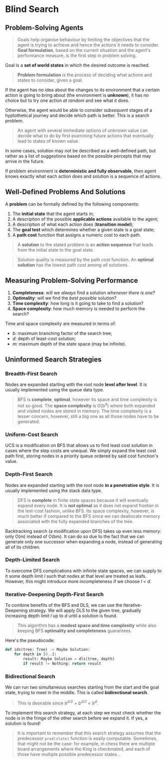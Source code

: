 # Blind Search

## Problem-Solving Agents

> Goals help organise behaviour by limiting the objectives that the agent is
> trying to achieve and hence the actions it needs to consider.
> **Goal formulation**, based on the current situation and the agent's
> performance measure, is the first step in problem solving.

Goal is a **set of world states** in which the desired outcome is reached.

> **Problem formulation** is the process of deciding what actions and states to
> consider, given a goal.

If the agent has no idea about the changes to its environment that a certain
action is going to bring about (the environment is **unknown**), it has no
choice but to try one action _at random_ and see what it does.

Otherwise, the agent would be able to consider _subsequent_ stages of a
hyptothetical journey and decide which path is better. This is a search problem.

> An agent with several immediate options of unknown value can decide what to do
> by first examining future actions that eventually lead to states of known
> value.

In some cases, solution may not be described as a well-defined path, but rather
as a list of suggestions based on the possible percepts that may arrive in the
future.

If problem environment is **deterministic and fully observable**, then agent
knows exactly what each action does and solution is a sequence of actions.

## Well-Defined Problems And Solutions

A **problem** can be formally defined by the following components:

1. The **initial state** that the agent starts in;
2. A description of the possible **applicable actions** available to the agent;
3. A description of what each action does (**transition model**);
4. The **goal test** which determines whether a given state is a goal state;
5. A **path cost** function that assigns a numeric cost to each path.

> A **solution** to the stated problem is an **action sequence** that leads from
> the initial state to the goal state.

> Solution quality is measured by the path cost function. An
> **optimal solution** has the lowest path cost among _all_ solutions.

## Measuring Problem-Solving Performance

1. **Completeness**: will we _always_ find a solution _whenever there is one_?
2. **Optimality**: will we find the _best possible_ solution?
3. **Time complexity**: how long is it going to take to find a solution?
4. **Space complexity**: how much memory is needed to perform the search?

Time and space complexity are measured in terms of:

- _b_: maximum branching factor of the search tree;
- _d_: depth of least-cost solution;
- _m_: maximum depth of the state space (may be infinite).

## Uninformed Search Strategies

### Breadth-First Search

Nodes are expanded starting with the root node **level after level**. It is
usually implemented using the queue data type.

> BFS is **complete**, **optimal**, however its space and time complexity is not
> so good. The **space complexity** is O(b<sup>d</sup>) where both expanded and
> visited nodes are stored in memory. The time complexity is a lesser concern,
> however, still a big one as all those nodes have to be generated.

### Uniform-Cost Search

UCS is a modification on BFS that allows us to find least cost solution in cases
where the step costs are unequal. We simply expand the least cost path first,
storing nodes in a priority queue ordered by said cost function's value.

### Depth-First Search

Nodes are expanded starting with the root node **in a penetrative style**. It is
usually implemented using the stack data type.

> DFS is **complete** in finite state spaces because it will eventually expand
> every node. It is **not optimal** as it does not expand frontier in the
> lest-cost fashion, unlike BFS. Its space complexity, however, is much better
> if compared to the BFS since we can deallocate memory associated with the
> fully expanded branches of the tree.

Backtracking search (a modification upon DFS) takes up even less memory: only
O(m) instead of O(bm). It can do so due to the fact that we can generate only
one successor when expanding a node, instead of generating all of its children.

### Depth-Limited Search

To overcome DFS complications with infinite state spaces, we can supply to it
some depth limit _l_ such that nodes at that level are treated as leafs.
However, this might introduce more incompleteness if we choose _l < d_.

### Iterative-Deepening Depth-First Search

To combine benefits of the BFS and DLS, we can use the Iterative-Deepening
strategy. We will apply DLS to the given tree, gradually increasing depth limit
_l_ up to _d_ until a solution is found.

> This algorithm has a **modest space and time complexity** while also keeping
> BFS **optimality and completeness** guarantees.

Here's the pseudocode:

```python
def ids(tree: Tree) -> Maybe Solution:
    for depth in [0..]:
        result: Maybe Solution = dls(tree, depth)
        if result != Nothing: return result
```

### Bidirectional Search

We can run two simultaneous searches starting from the start and the goal state,
trying to meet in the middle. This is called **bidirectional search**.

> This is desirable since _b<sup>d/2</sup> + b<sup>d/2</sup> < b<sup>d</sup>_.

To implement this search strategy, at each step we must check whether the node
is in the fringe of the other search before we expand it. If yes, a solution is
found!

> It is important to remember that this search strategy assumes that the
> predecessor `pred(state)` function is easily computable. Sometimes, that might
> not be the case: for example, in chess there are multiple board arrangements
> where the King is checkmated, and each of those have multiple possible
> predecessor states...
